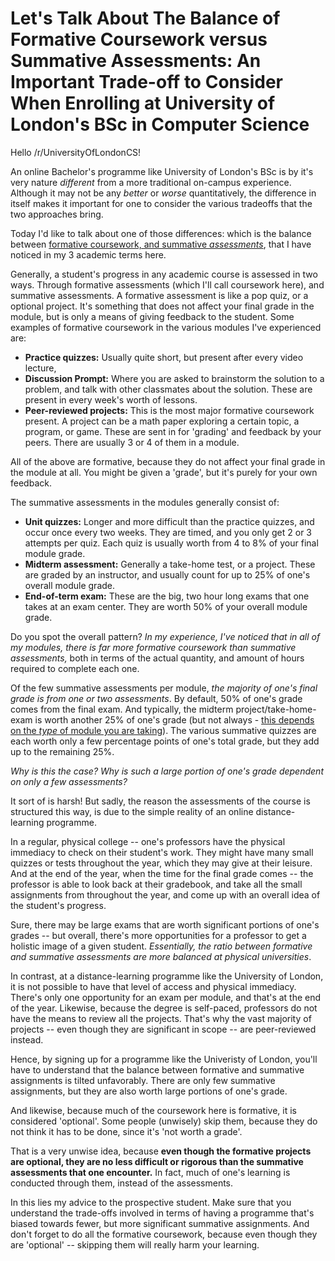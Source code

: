 # Let's Talk About The Balance of Formative Coursework versus Summative Assessments: An Important Trade-off to Consider When Enrolling at University of London's BSc in Computer Science

Hello /r/UniversityOfLondonCS!

An online Bachelor's programme like University of London's BSc is by it's very nature _different_ from a more traditional on-campus experience. Although it may not be any _better_ or _worse_ quantitatively, the difference in itself makes it important for one to consider the various tradeoffs that the two approaches bring.

Today I'd like to talk about one of those differences: which is the balance between [formative coursework, and summative _assessments_](https://www.cmu.edu/teaching/assessment/basics/formative-summative.html), that I have noticed in my 3 academic terms here.

Generally, a student's progress in any academic course is assessed in two ways. Through formative assessments (which I'll call coursework here), and summative assessments. A formative assessment is like a pop quiz, or a optional project. It's something that does not affect your final grade in the module, but is only a means of giving feedback to the student. Some examples of formative coursework in the various modules I've experienced are:

* **Practice quizzes:** Usually quite short, but present after every video lecture,
* **Discussion Prompt:** Where you are asked to brainstorm the solution to a problem, and talk with other classmates about the solution. These are present in every week's worth of lessons.
* **Peer-reviewed projects:** This is the most major formative coursework present. A project can be a math paper exploring a certain topic, a program, or game. These are sent in for 'grading' and feedback by your peers. There are usually 3 or 4 of them in a module.

All of the above are formative, because they do not affect your final grade in the module at all. You might be given a 'grade', but it's purely for your own feedback.

The summative assessments in the modules generally consist of:

* **Unit quizzes:** Longer and more difficult than the practice quizzes, and occur once every two weeks. They are timed, and you only get 2 or 3 attempts per quiz. Each quiz is usually worth from 4 to 8% of your final module grade.
* **Midterm assessment:** Generally a take-home test, or a project. These are graded by an instructor, and usually count for up to 25% of one's overall module grade.
* **End-of-term exam:** These are the big, two hour long exams that one takes at an exam center. They are worth 50% of your overall module grade.

Do you spot the overall pattern? *In my experience, I've noticed that in all of my modules, there is far more formative coursework than summative assessments,* both in terms of the actual quantity, and amount of hours required to complete each one.

Of the few summative assessments per module, *the majority of one's final grade is from one or two assessments*. By default, 50% of one's grade comes from the final exam. And typically, the midterm project/take-home-exam is worth another 25% of one's grade (but not always - [this depends on the _type_ of module you are taking](https://www.reddit.com/r/UniversityOfLondonCS/comments/hgbcc8/beginners_guide_to_grades_projects_exams_and/)). The various summative quizzes are each worth only a few percentage points of one's total grade, but they add up to the remaining 25%.

*Why is this the case? Why is such a large portion of one's grade dependent on only a few assessments?*

It sort of is harsh! But sadly, the reason the assessments of the course is structured this way, is due to the simple reality of an online distance-learning programme.

In a regular, physical college -- one's professors have the physical immediacy to check on their student's work. They might have many small quizzes or tests throughout the year, which they may give at their leisure. And at the end of the year, when the time for the final grade comes -- the professor is able to look back at their gradebook, and take all the small assignments from throughout the year, and come up with an overall idea of the student's progress.

Sure, there may be large exams that are worth significant portions of one's grades -- but overall, there's more opportunities for a professor to get a holistic image of a given student. *Essentially, the ratio between formative and summative assessments are more balanced at physical universities*.

In contrast, at a distance-learning programme like the University of London, it is not possible to have that level of access and physical immediacy. There's only one opportunity for an exam per module, and that's at the end of the year. Likewise, because the degree is self-paced, professors do not have the means to review all the projects. That's why the vast majority of projects -- even though they are significant in scope -- are peer-reviewed instead.

Hence, by signing up for a programme like the Univeristy of London, you'll have to understand that the balance between formative and summative assignments is tilted unfavorably. There are only few summative assignments, but they are also worth large portions of one's grade.

And likewise, because much of the coursework here is formative, it is considered 'optional'. Some people (unwisely) skip them, because they do not think it has to be done, since it's 'not worth a grade'.

That is a very unwise idea, because **even though the formative projects are optional, they are no less difficult or rigorous than the summative assessments that one encounter.** In fact, much of one's learning is conducted through them, instead of the assessments.

In this lies my advice to the prospective student. Make sure that you understand the trade-offs involved in terms of having a programme that's biased towards fewer, but more significant summative assignments. And don't forget to do all the formative coursework, because even though they are 'optional' -- skipping them will really harm your learning.
